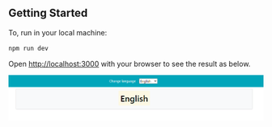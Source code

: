 ## Getting Started

To, run in your local machine:

```bash
npm run dev

```

Open [http://localhost:3000](http://localhost:3000) with your browser to see the result as below.

![Image of Home](https://raw.githubusercontent.com/singara-velan/Nextjs-Multilanguage/master/public/one.PNG)


